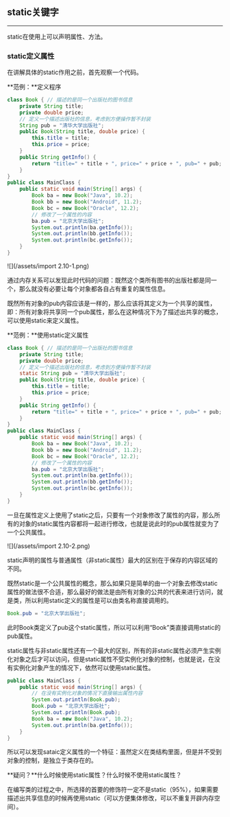 ## static关键字

---

static在使用上可以声明属性、方法。

### static定义属性

在讲解具体的static作用之前，首先观察一个代码。

**范例：**定义程序

```java
class Book { // 描述的是同一个出版社的图书信息
    private String title;
    private double price;
    // 定义一个描述出版社的信息，考虑到方便操作暂不封装
    String pub = "清华大学出版社";
    public Book(String title, double price) {
        this.title = title;
        this.price = price;
    }
    public String getInfo() {
        return "title=" + title + ", price=" + price + ", pub=" + pub;
    }
}
public class MainClass {
    public static void main(String[] args) {
        Book ba = new Book("Java", 10.2);
        Book bb = new Book("Android", 11.2);
        Book bc = new Book("Oracle", 12.2);
        // 修改了一个属性的内容
        ba.pub = "北京大学出版社";
        System.out.println(ba.getInfo());
        System.out.println(bb.getInfo());
        System.out.println(bc.getInfo());
    }
}
```

![](/assets/import 2.10-1.png)

通过内存关系可以发现此时代码的问题：既然这个类所有图书的出版社都是同一个，那么就没有必要让每个对象都各自占有重复的属性信息。

既然所有对象的pub内容应该是一样的，那么应该将其定义为一个共享的属性，即：所有对象将共享同一个pub属性，那么在这种情况下为了描述出共享的概念，可以使用static来定义属性。

**范例：**使用static定义属性

```java
class Book { // 描述的是同一个出版社的图书信息
    private String title;
    private double price;
    // 定义一个描述出版社的信息，考虑到方便操作暂不封装
    static String pub = "清华大学出版社";
    public Book(String title, double price) {
        this.title = title;
        this.price = price;
    }
    public String getInfo() {
        return "title=" + title + ", price=" + price + ", pub=" + pub;
    }
}
public class MainClass {
    public static void main(String[] args) {
        Book ba = new Book("Java", 10.2);
        Book bb = new Book("Android", 11.2);
        Book bc = new Book("Oracle", 12.2);
        // 修改了一个属性的内容
        ba.pub = "北京大学出版社";
        System.out.println(ba.getInfo());
        System.out.println(bb.getInfo());
        System.out.println(bc.getInfo());
    }
}
```

一旦在属性定义上使用了static之后，只要有一个对象修改了属性的内容，那么所有的对象的static属性内容都将一起进行修改，也就是说此时的pub属性就变为了一个公共属性。

![](/assets/import 2.10-2.png)

static声明的属性与普通属性（非static属性）最大的区别在于保存的内容区域的不同。

既然static是一个公共属性的概念，那么如果只是简单的由一个对象去修改static属性的做法很不合适，那么最好的做法是由所有对象的公共的代表来进行访问，就是类，所以利用static定义的属性是可以由类名称直接调用的。

```java
Book.pub = "北京大学出版社";
```

此时Book类定义了pub这个static属性，所以可以利用“Book”类直接调用static的pub属性。

static属性与非static属性还有一个最大的区别，所有的非static属性必须产生实例化对象之后才可以访问，但是static属性不受实例化对象的控制，也就是说，在没有实例化对象产生的情况下，依然可以使用static属性。

```java
public class MainClass {
    public static void main(String[] args) {
        // 在没有实例化对象的情况下直接输出属性内容
        System.out.println(Book.pub);
        Book.pub = "北京大学出版社";
        System.out.println(Book.pub);
        Book ba = new Book("Java", 10.2);
        System.out.println(ba.getInfo());
    }
}
```

所以可以发现sataic定义属性的一个特征：虽然定义在类结构里面，但是并不受到对象的控制，是独立于类存在的。

**疑问？**什么时候使用static属性？什么时候不使用static属性？

在编写类的过程之中，所选择的首要的修饰符一定不是static（95%），如果需要描述出共享信息的时候再使用static（可以方便集体修改，可以不重复开辟内存空间）。

